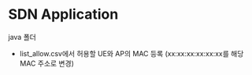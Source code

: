 # SDN Application
java 폴더  
- list_allow.csv에서 허용할 UE와 AP의 MAC 등록 (xx:xx:xx:xx:xx:xx를 해당 MAC 주소로 변경)